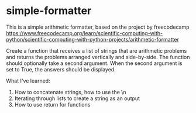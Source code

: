 # simple-formatter
This is a simple arithmetic formatter, based on the project by freecodecamp
https://www.freecodecamp.org/learn/scientific-computing-with-python/scientific-computing-with-python-projects/arithmetic-formatter

Create a function that receives a list of strings that are arithmetic problems and returns the problems arranged vertically and side-by-side. The function should optionally take a second argument. When the second argument is set to True, the answers should be displayed.

What I've learned:
1. How to concatenate strings, how to use the \n 
2. Iterating through lists to create a string as an output
3. How to use return for functions
